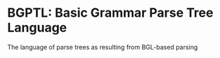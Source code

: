 # BGPTL: Basic Grammar Parse Tree Language

The language of parse trees as resulting from BGL-based parsing

